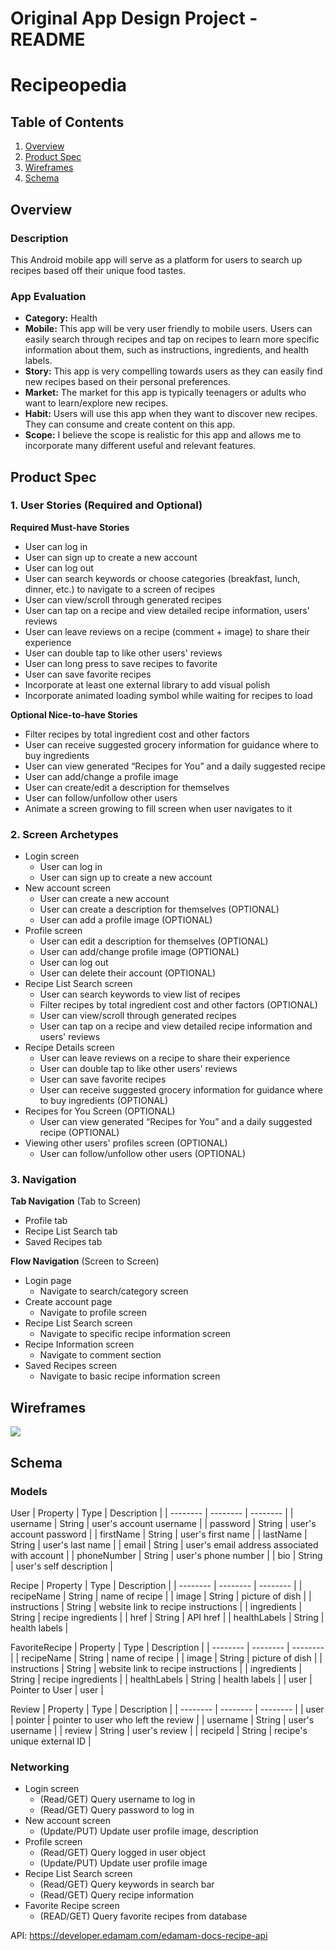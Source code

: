 Original App Design Project - README
===

# Recipeopedia

## Table of Contents
1. [Overview](#Overview)
1. [Product Spec](#Product-Spec)
1. [Wireframes](#Wireframes)
2. [Schema](#Schema)

## Overview
### Description
This Android mobile app will serve as a platform for users to search up recipes based off their unique food tastes.

### App Evaluation
- **Category:** Health
- **Mobile:** This app will be very user friendly to mobile users. Users can easily search through recipes and tap on recipes to learn more specific information about them, such as instructions, ingredients, and health labels. 
- **Story:** This app is very compelling towards users as they can easily find new recipes based on their personal preferences. 
- **Market:** The market for this app is typically teenagers or adults who want to learn/explore new recipes. 
- **Habit:** Users will use this app when they want to discover new recipes. They can consume and create content on this app.
- **Scope:** I believe the scope is realistic for this app and allows me to incorporate many different useful and relevant features.

## Product Spec

### 1. User Stories (Required and Optional)

**Required Must-have Stories**

* User can log in
* User can sign up to create a new account
* User can log out
* User can search keywords or choose categories (breakfast, lunch, dinner, etc.) to navigate to a screen of recipes
* User can view/scroll through generated recipes
* User can tap on a recipe and view detailed recipe information, users' reviews
* User can leave reviews on a recipe (comment + image) to share their experience
* User can double tap to like other users' reviews
* User can long press to save recipes to favorite
* User can save favorite recipes
* Incorporate at least one external library to add visual polish
* Incorporate animated loading symbol while waiting for recipes to load

**Optional Nice-to-have Stories**

* Filter recipes by total ingredient cost and other factors
* User can receive suggested grocery information for guidance where to buy ingredients
* User can view generated “Recipes for You” and a daily suggested recipe
* User can add/change a profile image
* User can create/edit a description for themselves
* User can follow/unfollow other users
* Animate a screen growing to fill screen when user navigates to it

### 2. Screen Archetypes

* Login screen 
   * User can log in
   * User can sign up to create a new account
* New account screen
    * User can create a new account
    * User can create a description for themselves (OPTIONAL)
    * User can add a profile image (OPTIONAL)
* Profile screen
   * User can edit a description for themselves (OPTIONAL)
   * User can add/change profile image (OPTIONAL)
   * User can log out
   * User can delete their account (OPTIONAL)
* Recipe List Search screen
    * User can search keywords to view list of recipes
    * Filter recipes by total ingredient cost and other factors (OPTIONAL)
    * User can view/scroll through generated recipes
    * User can tap on a recipe and view detailed recipe information and users' reviews    
* Recipe Details screen
    * User can leave reviews on a recipe to share their experience
    * User can double tap to like other users' reviews
    * User can save favorite recipes
    * User can receive suggested grocery information for guidance where to buy ingredients (OPTIONAL)
* Recipes for You Screen (OPTIONAL)
    * User can view generated “Recipes for You” and a daily suggested recipe (OPTIONAL)
* Viewing other users' profiles screen (OPTIONAL)
    * User can follow/unfollow other users (OPTIONAL)

### 3. Navigation

**Tab Navigation** (Tab to Screen)

* Profile tab
* Recipe List Search tab
* Saved Recipes tab

**Flow Navigation** (Screen to Screen)
* Login page 
  * Navigate to search/category screen
* Create account page 
  * Navigate to profile screen
* Recipe List Search screen 
  * Navigate to specific recipe information screen
* Recipe Information screen
  * Navigate to comment section
* Saved Recipes screen
  * Navigate to basic recipe information screen


## Wireframes
![](https://i.imgur.com/QRDCuVO.jpg)


## Schema 
### Models
User
| Property | Type | Description |
| -------- | -------- | -------- |
| username | String | user's account username |
| password | String | user's account password |
| firstName | String | user's first name |
| lastName | String | user's last name |
| email | String | user's email address associated with account |
| phoneNumber | String | user's phone number |
| bio | String | user's self description |

Recipe
| Property | Type | Description |
| -------- | -------- | -------- |
| recipeName | String | name of recipe |
| image | String | picture of dish |
| instructions | String | website link to recipe instructions |
| ingredients | String | recipe ingredients |
| href | String | API href |
| healthLabels | String | health labels |

FavoriteRecipe
| Property | Type | Description |
| -------- | -------- | -------- |
| recipeName | String | name of recipe |
| image | String | picture of dish |
| instructions | String | website link to recipe instructions |
| ingredients | String | recipe ingredients |
| healthLabels | String | health labels |
| user | Pointer to User | user |

Review
| Property | Type | Description |
| -------- | -------- | -------- |
| user | pointer | pointer to user who left the review |
| username | String | user's username | 
| review | String | user's review |
| recipeId | String | recipe's unique external ID | 


### Networking
* Login screen 
   * (Read/GET) Query username to log in
   * (Read/GET) Query password to log in
* New account screen
   * (Update/PUT) Update user profile image, description
* Profile screen
   * (Read/GET) Query logged in user object
   * (Update/PUT) Update user profile image
* Recipe List Search screen
    * (Read/GET) Query keywords in search bar
    * (Read/GET) Query recipe information
* Favorite Recipe screen
  * (READ/GET) Query favorite recipes from database


API: https://developer.edamam.com/edamam-docs-recipe-api